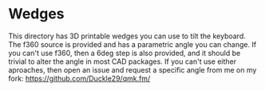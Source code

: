 # Wedges

This directory has 3D printable wedges you can use to tilt the keyboard. The f360 source is provided and has a parametric angle you can change. If you can't use f360, then a 6deg step is also provided, and it should be trivial to alter the angle in most CAD packages. If you can't use either aproaches, then open an issue and request a specific angle from me on my fork: https://github.com/Duckle29/qmk.fm/
